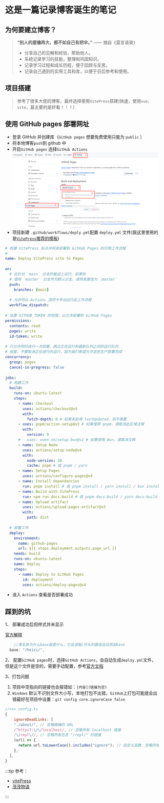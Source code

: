 # 这是一篇记录博客诞生的笔记

## **为何要建立博客？**

> **“别人的屋檐再大，都不如自己有把伞。”** —— 摘自《莫言语录》
>
> - 分享自己的见解和经验，帮助他人。
> - 系统记录学习的技能，整理和巩固知识。
> - 记录学习过程和成长历程，便于回顾与反思。
> - 记录自己遇到的实用工具和库，以便于日后参考和使用。

## 项目搭建

> 参考了很多大佬的博客，最终选择使用`VitePress`搭建(快速，使用`vue`、`vite`，最主要的是好看！！！)

<!-- 博客内容很大部分参考了 [茂茂物语](https://notes.fe-mm.com/) -->

## 使用 GitHub pages 部署网址

- 登录 GitHub 并创建库（`GitHub pages` 想要免费使用只能为 `public` ）
- 将本地博客`push`到 github 中
- 开启`GitHub pages` 选择`GitHub Actions`
  ![部署GitHub pages](./image/settings.png)
- 项目新建 `.github/workflows/deply.yml`配置 `deploy.yml` 文件(我这里使用的是[`VitePress`推荐的模板](https://vitepress.dev/zh/guide/deploy#github-pages))

```yml
# 构建 VitePress 站点并将其部署到 GitHub Pages 的示例工作流程
#
name: Deploy VitePress site to Pages

on:
  # 在针对 `main` 分支的推送上运行。如果你
  # 使用 `master` 分支作为默认分支，请将其更改为 `master`
  push:
    branches: [main]

  # 允许你从 Actions 选项卡手动运行此工作流程
  workflow_dispatch:

# 设置 GITHUB_TOKEN 的权限，以允许部署到 GitHub Pages
permissions:
  contents: read
  pages: write
  id-token: write

# 只允许同时进行一次部署，跳过正在运行和最新队列之间的运行队列
# 但是，不要取消正在进行的运行，因为我们希望允许这些生产部署完成
concurrency:
  group: pages
  cancel-in-progress: false

jobs:
  # 构建工作
  build:
    runs-on: ubuntu-latest
    steps:
      - name: Checkout
        uses: actions/checkout@v4
        with:
          fetch-depth: 0 # 如果未启用 lastUpdated，则不需要
      - uses: pnpm/action-setup@v3 # 如果使用 pnpm，请取消此区域注释
        with:
          version: 9
      # - uses: oven-sh/setup-bun@v1 # 如果使用 Bun，请取消注释
      - name: Setup Node
        uses: actions/setup-node@v4
        with:
          node-version: 20
          cache: pnpm # 或 pnpm / yarn
      - name: Setup Pages
        uses: actions/configure-pages@v4
      - name: Install dependencies
        run: pnpm install # 或 pnpm install / yarn install / bun install
      - name: Build with VitePress
        run: npm run docs:build # 或 pnpm docs:build / yarn docs:build / bun run docs:build
      - name: Upload artifact
        uses: actions/upload-pages-artifact@v3
        with:
          path: dist

  # 部署工作
  deploy:
    environment:
      name: github-pages
      url: ${{ steps.deployment.outputs.page_url }}
    needs: build
    runs-on: ubuntu-latest
    name: Deploy
    steps:
      - name: Deploy to GitHub Pages
        id: deployment
        uses: actions/deploy-pages@v4
```

- 进入 `Actions` 查看是否部署成功

## 踩到的坑

1、 部署成功后但样式并未显示

[官方解释](https://vitepress.dev/zh/reference/site-config#base)

```js
    //库名称为什么base就是什么，它会读取/开头的路径自动添加base
  base: "/heizi/",
```

2、 配置`GitHub pages`时，选择`GitHub Actions`，会自动生成`deploy.yml`文件，但是这个文件是空的，需要手动配置，参考[官方文档](https://vitepress.dev/zh/guide/deploy#github-pages)

3、打包问题

1. 项目中空指向的链接也会报错如：`[内容](链接为空)`
2. `Windows` 默认不识别文件大小写，本地打包不出错，`GitHub`上打包可能就会出错最好在项目中设置：`git config core.ignoreCase false`

```js
//>>> config.ts
{
    ignoreDeadLinks: [
    "./about/", // 忽略精确的 URL
    /^https?:\/\/localhost/, // 忽略所有 localhost 链接
    /\/repl\//, // 忽略所有包含 "/repl/" 的链接
    (url) => {
      return url.toLowerCase().includes("ignore"); // 自定义函数，忽略所有包含 "ignore" 的链接
    },
  ],
}
```

:::tip 参考：

- [vitePress](https://vitepress.dev/zh/)
- [茂茂物语](https://notes.fe-mm.com/)

:::
